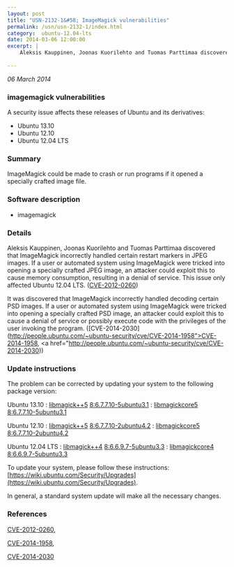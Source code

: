 ```yaml
---
layout: post
title: "USN-2132-1&#58; ImageMagick vulnerabilities"
permalink: /usn/usn-2132-1/index.html
category:  ubuntu-12.04-lts
date: 2014-03-06 12:00:00
excerpt: |
    Aleksis Kauppinen, Joonas Kuorilehto and Tuomas Parttimaa discovered that ImageMagick incorrectly handled certain restart markers in JPEG images. If a user or automated system using ImageMagick were tricked into opening a specially crafted JPEG image, an attacker could exploit this to cause memory consumption, resulting in a denial of service. This issue only affected Ubuntu 12.04 LTS. ([CVE-2012-0260](http://people.ubuntu.com/~ubuntu-security/cve/CVE-2012-0260))
    
--- 
```

 
 

*06 March 2014*

### imagemagick vulnerabilities

A security issue affects these releases of Ubuntu and its derivatives:

* Ubuntu 13.10
* Ubuntu 12.10
* Ubuntu 12.04 LTS

### Summary

ImageMagick could be made to crash or run programs if it opened a specially crafted image file.

### Software description

* imagemagick 

### Details

Aleksis Kauppinen, Joonas Kuorilehto and Tuomas Parttimaa discovered that ImageMagick incorrectly handled certain restart markers in JPEG images. If a user or automated system using ImageMagick were tricked into opening a specially crafted JPEG image, an attacker could exploit this to cause memory consumption, resulting in a denial of service. This issue only affected Ubuntu 12.04 LTS. ([CVE-2012-0260](http://people.ubuntu.com/~ubuntu-security/cve/CVE-2012-0260))

It was discovered that ImageMagick incorrectly handled decoding certain PSD images. If a user or automated system using ImageMagick were tricked into opening a specially crafted PSD image, an attacker could exploit this to cause a denial of service or possibly execute code with the privileges of the user invoking the program. ([CVE-2014-2030](http://people.ubuntu.com/~ubuntu-security/cve/CVE-2014-1958">CVE-2014-1958</a>, <a href="http://people.ubuntu.com/~ubuntu-security/cve/CVE-2014-2030)) 

### Update instructions

The problem can be corrected by updating your system to the following package version:

Ubuntu 13.10
 : [libmagick++5](https://launchpad.net/ubuntu/+source/imagemagick) <span> [8:6.7.7.10-5ubuntu3.1](https://launchpad.net/ubuntu/+source/imagemagick/8:6.7.7.10-5ubuntu3.1) </span> 
 : [libmagickcore5](https://launchpad.net/ubuntu/+source/imagemagick) <span> [8:6.7.7.10-5ubuntu3.1](https://launchpad.net/ubuntu/+source/imagemagick/8:6.7.7.10-5ubuntu3.1) </span> 

Ubuntu 12.10
 : [libmagick++5](https://launchpad.net/ubuntu/+source/imagemagick) <span> [8:6.7.7.10-2ubuntu4.2](https://launchpad.net/ubuntu/+source/imagemagick/8:6.7.7.10-2ubuntu4.2) </span> 
 : [libmagickcore5](https://launchpad.net/ubuntu/+source/imagemagick) <span> [8:6.7.7.10-2ubuntu4.2](https://launchpad.net/ubuntu/+source/imagemagick/8:6.7.7.10-2ubuntu4.2) </span> 

Ubuntu 12.04 LTS
 : [libmagick++4](https://launchpad.net/ubuntu/+source/imagemagick) <span> [8:6.6.9.7-5ubuntu3.3](https://launchpad.net/ubuntu/+source/imagemagick/8:6.6.9.7-5ubuntu3.3) </span> 
 : [libmagickcore4](https://launchpad.net/ubuntu/+source/imagemagick) <span> [8:6.6.9.7-5ubuntu3.3](https://launchpad.net/ubuntu/+source/imagemagick/8:6.6.9.7-5ubuntu3.3) </span> 

To update your system, please follow these instructions: [https://wiki.ubuntu.com/Security/Upgrades](https://wiki.ubuntu.com/Security/Upgrades).

In general, a standard system update will make all the necessary changes. 

### References

 
 [CVE-2012-0260](http://people.ubuntu.com/~ubuntu-security/cve/CVE-2012-0260), 

 [CVE-2014-1958](http://people.ubuntu.com/~ubuntu-security/cve/CVE-2014-1958), 

 [CVE-2014-2030](http://people.ubuntu.com/~ubuntu-security/cve/CVE-2014-2030)
 

